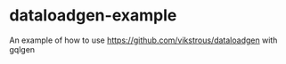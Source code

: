 # dataloadgen-example
An example of how to use https://github.com/vikstrous/dataloadgen with gqlgen
